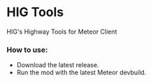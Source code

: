 # HIG Tools

HIG's Highway Tools for Meteor Client

### How to use:  
- Download the latest release.
- Run the mod with the latest Meteor devbuild.
